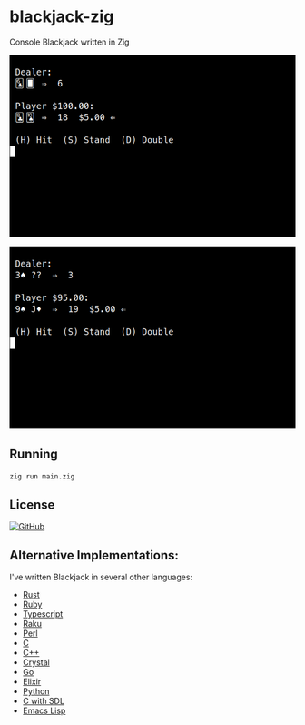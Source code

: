 # blackjack-zig

Console Blackjack written in Zig

![Blackjack](https://raw.githubusercontent.com/gdonald/blackjack-zig/master/ss2.png)

![Blackjack](https://raw.githubusercontent.com/gdonald/blackjack-zig/master/ss1.png)

## Running

```sh
zig run main.zig
```

## License

[![GitHub](https://img.shields.io/github/license/gdonald/blackjack-zig?color=aa0000)](https://github.com/gdonald/blackjack-zig/blob/master/LICENSE)

## Alternative Implementations:

I've written Blackjack in several other languages:

- [Rust](https://github.com/gdonald/console-blackjack-rust)
- [Ruby](https://github.com/gdonald/console-blackjack-ruby)
- [Typescript](https://github.com/gdonald/blackjack-js)
- [Raku](https://github.com/gdonald/Console-Blackjack)
- [Perl](https://github.com/gdonald/console-blackjack-perl)
- [C](https://github.com/gdonald/blackjack-c)
- [C++](https://github.com/gdonald/blackjack-cpp)
- [Crystal](https://github.com/gdonald/blackjack-cr)
- [Go](https://github.com/gdonald/blackjack-go)
- [Elixir](https://github.com/gdonald/blackjack-ex)
- [Python](https://github.com/gdonald/blackjack-py)
- [C with SDL](https://github.com/gdonald/blackjack-c-sdl)
- [Emacs Lisp](https://github.com/gdonald/blackjack-el)
